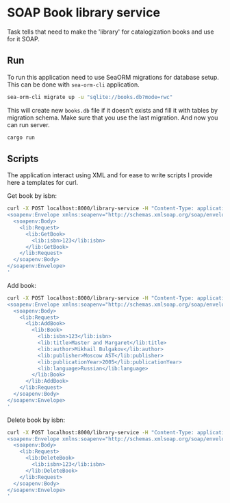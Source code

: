 # SOAP Book library service

Task tells that need to make the 'library' for catalogization books and use for it SOAP.

## Run

To run this application need to use SeaORM migrations for database setup. This can be done with `sea-orm-cli` application.

```bash
sea-orm-cli migrate up -u "sqlite://books.db?mode=rwc"
```

This will create new `books.db` file if it doesn't exists and fill it with tables by migration schema. Make sure that you use the last migration.
And now you can run server.

```bash
cargo run
```

## Scripts

The application interact using XML and for ease to write scripts I provide here a templates for curl.

Get book by isbn:

```bash
curl -X POST localhost:8000/library-service -H "Content-Type: application/xml" -d '
<soapenv:Envelope xmlns:soapenv="http://schemas.xmlsoap.org/soap/envelope/" xmlns:lib="http://example.org/library-service">
  <soapenv:Body>
    <lib:Request>
      <lib:GetBook>
        <lib:isbn>123</lib:isbn>
      </lib:GetBook>
    </lib:Request>
  </soapenv:Body>
</soapenv:Envelope>
'
```

Add book:

```bash
curl -X POST localhost:8000/library-service -H "Content-Type: application/xml" -d '
<soapenv:Envelope xmlns:soapenv="http://schemas.xmlsoap.org/soap/envelope/" xmlns:lib="http://example.org/library-service">
  <soapenv:Body>
    <lib:Request>
      <lib:AddBook>
        <lib:Book>
          <lib:isbn>123</lib:isbn>
          <lib:title>Master and Margaret</lib:title>
          <lib:author>Mikhail Bulgakov</lib:author>
          <lib:publisher>Moscow AST</lib:publisher>
          <lib:publicationYear>2005</lib:publicationYear>
          <lib:language>Russian</lib:language>
        </lib:Book>
      </lib:AddBook>
    </lib:Request>
  </soapenv:Body>
</soapenv:Envelope>
'
```

Delete book by isbn:

```bash
curl -X POST localhost:8000/library-service -H "Content-Type: application/xml" -d '
<soapenv:Envelope xmlns:soapenv="http://schemas.xmlsoap.org/soap/envelope/" xmlns:lib="http://example.org/library-service">
  <soapenv:Body>
    <lib:Request>
      <lib:DeleteBook>
        <lib:isbn>123</lib:isbn>
      </lib:DeleteBook>
    </lib:Request>
  </soapenv:Body>
</soapenv:Envelope>
'
```

